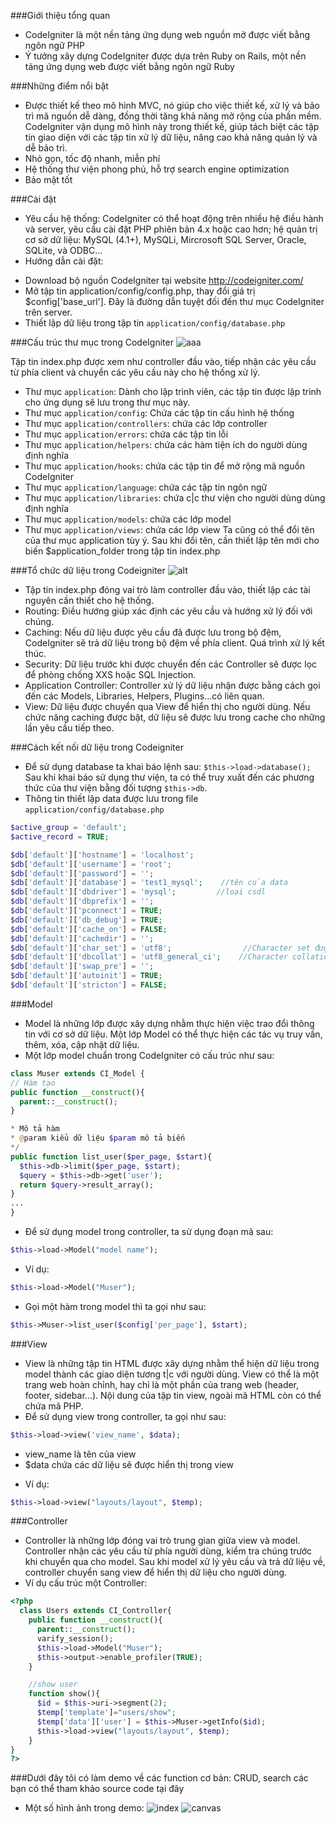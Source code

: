 ###Giới thiệu tổng quan
- CodeIgniter là một nền tảng ứng dụng web nguồn mở được viết bằng ngôn ngữ PHP
- Ý tưởng xây dựng CodeIgniter được dựa trên Ruby on Rails, một nền tảng ứng dụng web được viết bằng
ngôn ngữ Ruby

###Những điểm nổi bật
- Được thiết kế theo mô hình MVC, nó giúp cho việc thiết kế, xử lý và bảo trì mã nguồn dễ dàng, đồng thời tăng khả năng mở rộng của phần mềm.
CodeIgniter vận dụng mô hình này trong thiết kế, giúp tách biệt các tập tin giao diện với các tập tin xử lý dữ liệu,
nâng cao khả năng quản lý và dễ bảo trì.
- Nhỏ gọn, tốc độ nhanh, miễn phí
- Hệ thống thư viện phong phú, hỗ trợ search engine optimization
- Bảo mật tốt

###Cài đặt
- Yêu cầu hệ thống: CodeIgniter có thể hoạt động trên nhiều hệ điều hành và server, yêu
cầu cài đặt PHP phiên bản 4.x hoặc cao hơn; hệ quản trị cơ sở dữ liệu: MySQL (4.1+), MySQLi, Mircrosoft SQL Server, Oracle, SQLite, và ODBC...
- Hướng dẫn cài đặt:

 + Download bộ nguồn CodeIgniter tại website http://codeigniter.com/
 + Mở tập tin application/config/config.php, thay đổi giá trị $config['base_url']. Đây là đường dẫn tuyệt đối đến thư mục CodeIgniter trên server.
 + Thiết lập dữ liệu trong tập tin `application/config/database.php`

###Cấu trúc thư mục trong CodeIgniter
![aaa](https://cloud.githubusercontent.com/assets/4001514/6863680/3f190ec4-d488-11e4-8fba-056d75f2eeeb.jpg)

Tập tin index.php được xem như controller đầu vào, tiếp nhận các yêu cầu từ phía client và chuyển các yêu cầu này cho hệ thống xử lý.
- Thư mục `application`: Dành cho lập trình viên, các tập tin được lập trình cho ứng dụng sẽ lưu trong thư mục này.
- Thư mục `application/config`: Chứa các tập tin cấu hình hệ thống
- Thư mục `application/controllers`: chứa các lớp controller
- Thư mục `application/errors`: chứa các tập tin lỗi
- Thư mục `application/helpers`: chứa các hàm tiện ích do người dùng định nghĩa
- Thư mục `application/hooks`: chứa các tập tin để mở rộng mã nguồn CodeIgniter
- Thư mục `application/language`: chứa các tập tin ngôn ngữ
- Thư mục `application/libraries`: chứa c|c thư viện cho người dùng dùng định nghĩa
- Thư mục `application/models`: chứa các lớp model
- Thư mục `application/views`: chứa các lớp view
Ta cũng có thể đổi tên của thư mục application tùy ý. Sau khi đổi tên, cần thiết lập tên mới cho biến $application_folder trong tập tin index.php

###Tổ chức dữ liệu trong Codeigniter
![alt](http://viblo.framgia.vn/uploads/images/64e1fad9126db41c667e421ebb274919929ba458/2c7404e5115f8926ac0776c71f541bc1f19b2869.png)
- Tập tin index.php đóng vai trò làm controller đầu vào, thiết lập các tài nguyên cần thiết cho hệ thống.
- Routing: Điều hướng giúp xác định các yêu cầu và hướng xử lý đối với chúng.
- Caching: Nếu dữ liệu được yêu cầu đã được lưu trong bộ đệm, CodeIgniter sẽ trả dữ liệu trong bộ đệm về phía client. Quá trình xử lý kết thúc.
- Security: Dữ liệu trước khi được chuyển đến các Controller sẽ được lọc để phòng chống XXS hoặc SQL Injection.
- Application Controller: Controller xử lý dữ liệu nhận được bằng cách gọi đến các Models, Libraries, Helpers, Plugins...có liên quan.
- View: Dữ liệu được chuyển qua View để hiển thị cho người dùng. Nếu chức năng caching được bật, dữ liệu sẽ được lưu trong cache cho những lần yêu cầu tiếp theo.

###Cách kết nối dữ liệu trong Codeigniter
- Để sử dụng database ta khai báo lệnh sau:
`$this->load->database();`
Sau khi khai báo sử dụng thư viện, ta có thể truy xuất đến các phương thức của thư viện bằng đối tượng `$this->db`.
- Thông tin thiết lập data được lưu trong file
`application/config/database.php`

```php
$active_group = 'default';
$active_record = TRUE;

$db['default']['hostname'] = 'localhost';
$db['default']['username'] = 'root';
$db['default']['password'] = '';
$db['default']['database'] = 'test1_mysql';    //tên của data
$db['default']['dbdriver'] = 'mysql';         //loại csdl
$db['default']['dbprefix'] = '';
$db['default']['pconnect'] = TRUE;
$db['default']['db_debug'] = TRUE;
$db['default']['cache_on'] = FALSE;
$db['default']['cachedir'] = '';
$db['default']['char_set'] = 'utf8';                //Character set được sử dụng để giao tiếp với cơ sở dữ liệu
$db['default']['dbcollat'] = 'utf8_general_ci';    //Character collation được sử dụng để giao tiếp với cơ sở dữ liệu
$db['default']['swap_pre'] = '';
$db['default']['autoinit'] = TRUE;
$db['default']['stricton'] = FALSE;
```

###Model
- Model là những lớp được xây dựng nhằm thực hiện việc trao đổi thông tin với cơ sở dữ liệu. Một lớp Model có thể thực hiện các tác vụ truy vấn, thêm, xóa, cập nhật dữ liệu.
- Một lớp model chuẩn trong CodeIgniter có cấu trúc như sau:

```php
class Muser extends CI_Model {
// Hàm tạo
public function __construct(){
  parent::__construct();
}

* Mô tả hàm
* @param kiểu dữ liệu $param mô tả biến
*/
public function list_user($per_page, $start){
  $this->db->limit($per_page, $start);
  $query = $this->db->get('user');
  return $query->result_array();
}
...
}
```
- Để sử dụng model trong controller, ta sử dụng đoạn mã sau:
```php
$this->load->Model("model name");
```

- Ví dụ:
```php
$this->load->Model("Muser");
```

- Gọi một hàm trong model thì ta gọi như sau:
```php
$this->Muser->list_user($config['per_page'], $start);
```

###View
- View là những tập tin HTML được xây dựng nhằm thể hiện dữ liệu trong model thành các giao diện tương t|c với người dùng. View có thể là một trang web hoàn chỉnh, hay chỉ là một phần của trang web (header, footer, sidebar...). Nội dung của tập tin view, ngoài mã HTML còn có thể chứa mã PHP.
- Để sử dụng view trong controller, ta gọi như sau:
```php
$this->load->view('view_name', $data);
```

 + view_name là tên của view
 + $data chứa các dữ liệu sẽ được hiển thị trong view
- Ví dụ:
```php
$this->load->view("layouts/layout", $temp);
```

###Controller
- Controller là những lớp đóng vai trò trung gian giữa view và model. Controller nhận các yêu cầu từ phía người dùng, kiểm tra chúng trước khi chuyển qua cho model. Sau khi model xử lý yêu cầu và trả dữ liệu về, controller chuyển sang view để hiển thị dữ liệu cho người dùng.
- Ví dụ cấu trúc một Controller:
```php
<?php
  class Users extends CI_Controller{
    public function __construct(){
      parent::__construct();
      varify_session();
      $this->load->Model("Muser");
      $this->output->enable_profiler(TRUE);
    }

    //show user
    function show(){
      $id = $this->uri->segment(2);
      $temp['template']="users/show";
      $temp['data']['user'] = $this->Muser->getInfo($id);
      $this->load->view("layouts/layout", $temp);
    }
}
?>
```

###Dưới đây tôi có làm demo về các function cơ bản: CRUD, search các bạn có thể tham khảo source code tại đây
- Một số hình ảnh trong demo:
![index](https://cloud.githubusercontent.com/assets/4001514/6863679/3f185e5c-d488-11e4-8e4b-5fb9fa308c50.png)
![canvas](https://cloud.githubusercontent.com/assets/4001514/6863681/3f213dce-d488-11e4-95dd-e4a98012f547.png)
